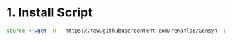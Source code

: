 # 1. Install Script
```bash 
source <(wget -O - https://raw.githubusercontent.com/renanls6/Gensyn--Bot//main/gensyn.sh)
```
